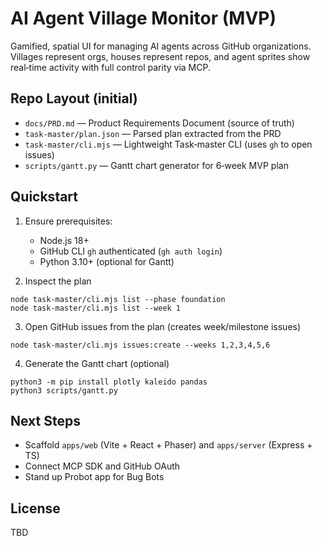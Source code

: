 # AI Agent Village Monitor (MVP)

Gamified, spatial UI for managing AI agents across GitHub organizations. Villages represent orgs, houses represent repos, and agent sprites show real‑time activity with full control parity via MCP.

## Repo Layout (initial)

- `docs/PRD.md` — Product Requirements Document (source of truth)
- `task-master/plan.json` — Parsed plan extracted from the PRD
- `task-master/cli.mjs` — Lightweight Task‑master CLI (uses `gh` to open issues)
- `scripts/gantt.py` — Gantt chart generator for 6‑week MVP plan

## Quickstart

1) Ensure prerequisites:
   - Node.js 18+
   - GitHub CLI `gh` authenticated (`gh auth login`)
   - Python 3.10+ (optional for Gantt)

2) Inspect the plan
```
node task-master/cli.mjs list --phase foundation
node task-master/cli.mjs list --week 1
```

3) Open GitHub issues from the plan (creates week/milestone issues)
```
node task-master/cli.mjs issues:create --weeks 1,2,3,4,5,6
```

4) Generate the Gantt chart (optional)
```
python3 -m pip install plotly kaleido pandas
python3 scripts/gantt.py
```

## Next Steps

- Scaffold `apps/web` (Vite + React + Phaser) and `apps/server` (Express + TS)
- Connect MCP SDK and GitHub OAuth
- Stand up Probot app for Bug Bots

## License

TBD

